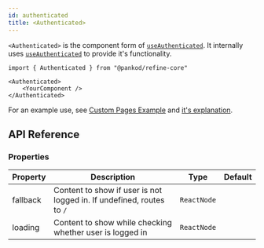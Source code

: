 ```yaml
---
id: authenticated
title: <Authenticated>
---
```


`<Authenticated>` is the component form of [`useAuthenticated`][useAuthenticated]. It internally uses [`useAuthenticated`][useAuthenticated] to provide it's functionality.

```tsx
import { Authenticated } from "@pankod/refine-core"

<Authenticated>
    <YourComponent />
</Authenticated>
```

For an example use, see [Custom Pages Example][Custom Pages Example] and [it's explanation][Custom Pages Explanation].

## API Reference

### Properties

| Property | Description                                                           | Type        | Default |
| -------- | --------------------------------------------------------------------- | ----------- | ------- |
| fallback | Content to show if user is not logged in. If undefined, routes to `/` | `ReactNode` |         |
| loading  | Content to show while checking whether user is logged in              | `ReactNode` |         |

[useAuthenticated]: /api-reference/core/hooks/auth/useAuthenticated.md
[Custom Pages Explanation]: /advanced-tutorials/custom-pages.md#authenticated-custom-pages
[Custom Pages Example]: /examples/custom-pages.md
